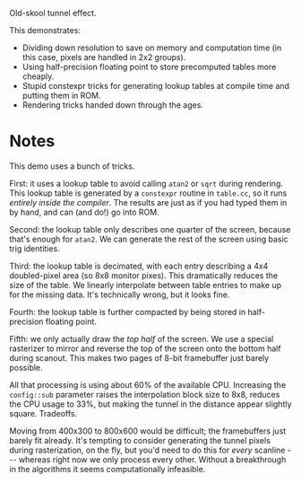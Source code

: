 Old-skool tunnel effect.

This demonstrates:

 - Dividing down resolution to save on memory and computation time (in this
   case, pixels are handled in 2x2 groups).
 - Using half-precision floating point to store precomputed tables more
   cheaply.
 - Stupid constexpr tricks for generating lookup tables at compile time and
   putting them in ROM.
 - Rendering tricks handed down through the ages.


Notes
=====

This demo uses a bunch of tricks.

First: it uses a lookup table to avoid calling `atan2` or `sqrt` during
rendering.  This lookup table is generated by a `constexpr` routine in
`table.cc`, so it runs *entirely inside the compiler*.  The results are just
as if you had typed them in by hand, and can (and do!) go into ROM.

Second: the lookup table only describes one quarter of the screen, because
that's enough for `atan2`.  We can generate the rest of the screen using
basic trig identities.

Third: the lookup table is decimated, with each entry describing a 4x4
doubled-pixel area (so 8x8 monitor pixes).  This dramatically reduces the size
of the table.  We linearly interpolate between table entries to make up for the
missing data.  It's technically wrong, but it looks fine.

Fourth: the lookup table is further compacted by being stored in half-precision
floating point.

Fifth: we only actually draw the *top half* of the screen.  We use a special
rasterizer to mirror and reverse the top of the screen onto the bottom half
during scanout.  This makes two pages of 8-bit framebuffer just barely
possible.

All that processing is using about 60% of the available CPU.  Increasing the
`config::sub` parameter raises the interpolation block size to 8x8, reduces the
CPU usage to 33%, but making the tunnel in the distance appear slightly
square.  Tradeoffs.

Moving from 400x300 to 800x600 would be difficult; the framebuffers just barely
fit already.  It's tempting to consider generating the tunnel pixels during
rasterization, on the fly, but you'd need to do this for *every* scanline ---
whereas right now we only process every other.  Without a breakthrough in the
algorithms it seems computationally infeasible.
